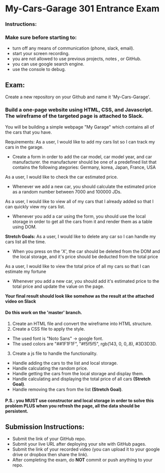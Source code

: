 # My-Cars-Garage 301 Entrance Exam

### Instructions:
### Make sure before starting to:
- turn off any means of communication (phone, slack, email).
- start your screen recording.
- you are not allowed to use previous projects, notes , or GitHub.
- you can use google search engine.
- use the console to debug.

## Exam:
Create a new repository on your Github and name it 'My-Cars-Garage'.

### Build a one-page website using HTML, CSS, and Javascript. The wireframe of the targeted page is attached to Slack.
You will be building a simple webpage "My Garage" which contains all of the cars that you have.

Requirements: 
As a user, I would like to add my cars list so I can track my cars in the garage.
- Create a form in order to add the car model, car model year, and car manufacturer. the manufacturer should be one of a predefined list that contains the following ategories: 
Germany, korea, Japan, France, USA 

As a user, I would like to check the car estimated price.
- Whenever we add a new car, you should calculate the estimated price as a random number between 7000 and 100000 JDs.

As a user, I would like to view all of my cars that I already added so that I can quickly view my cars list.
- Whenever you add a car using the form, you should use the local storage in order to get all the cars from it and render them as a table using DOM.

**Stretch Goals:** As a user, I would like to delete any car so I can handle my cars list all the time.
- When you press on the 'X', the car should be deleted from the DOM and the local storage, and it's price should be deducted from the total price

As a user, I would like to view the total price of all my cars so that I can estimate my fortune
- Whenever you add a new car, you should add it's estimated price to the total price and update the value on the page.

**Your final result should look like somehow as the result at the attached video on Slack**

#### Do this work on the 'master' branch.

1. Create an HTML file and convert the wireframe into HTML structure.
2. Create a CSS file to apply the style.
- The used font is "Noto Sans" -> google font.
- The used colors are "##1F1F1F", "#f5f5f5", rgb(143, 0, 0,.8), #3D3D3D.
3. Create a js file to handle the functionality.
- Handle adding the cars to the list and local storage.
- Handle calculating the random price.
- Handle getting the cars from the local storage and display them.
- Handle calculating and displaying the total price of all cars **(Stretch Goal)**.
- Handle removing the cars from the list **(Stretch Goal)**.

#### P.S.: you MUST use constructor and local storage in order to solve this problem PLUS when you refresh the page, all the data should be persistent.


## Submission Instructions:
- Submit the link of your GitHub repo.
- Submit your live URL after deploying your site with GitHub pages.
- Submit the link of your recorded video (you can upload it to your google drive or dropbox then share the link).
- After completing the exam, do **NOT** commit or push anything to your repo.
